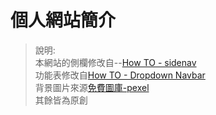 # 個人網站簡介
> 說明:  
本網站的側欄修改自--[How TO - sidenav](https://www.w3schools.com/howto/tryit.asp?filename=tryhow_js_sidenav)   
功能表修改自[How TO - Dropdown Navbar](https://www.w3schools.com/howto/tryit.asp?filename=tryhow_js_sidenav)    
背景圖片來源[免費圖庫-pexel](https://www.pexels.com/zh-tw/)  
其餘皆為原創  
